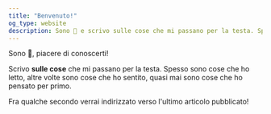 ```yaml
---
title: "Benvenuto!"
og_type: website
description: Sono 🐙 e scrivo sulle cose che mi passano per la testa. Spesso sono cose che ho letto, altre volte sono cose che ho sentito, quasi mai sono cose che ho pensato per primo.
---
```


Sono 🐙, piacere di conoscerti!

Scrivo **sulle cose** che mi passano per la testa. Spesso sono cose che ho letto, altre volte sono cose che ho sentito, quasi mai sono cose che ho pensato per primo.

Fra qualche secondo verrai indirizzato verso l'ultimo articolo pubblicato!
